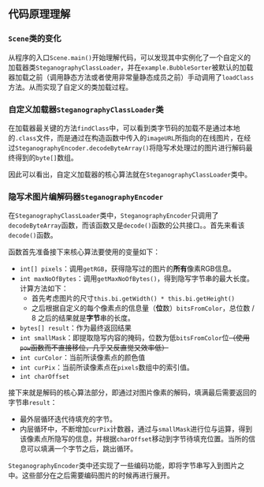 ## 代码原理理解

### `Scene`类的变化

从程序的入口`Scene.main()`开始理解代码，可以发现其中实例化了一个自定义的加载器类`SteganographyClassLoader`，并在`example.BubbleSorter`被默认的加载器加载之前（调用静态方法或者使用非常量静态成员之前）手动调用了`loadClass`方法。从而实现了自定义的类加载过程。

### 自定义加载器`SteganographyClassLoader`类

在加载器最关键的方法`findClass`中，可以看到类字节码的加载不是通过本地的`.class`文件，而是通过在构造函数中传入的`imageURL`所指向的在线图片，在经过`SteganographyEncoder.decodeByteArray()`将隐写术处理过的图片进行解码最终得到的`byte[]`数组。

因此可以看出，自定义加载器的核心算法就在`SteganographyClassLoader`类中。

### 隐写术图片编解码器`SteganographyEncoder`

在`SteganographyClassLoader`类中，`SteganographyEncoder`只调用了`decodeByteArray`函数，而该函数又是`decode()`函数的公共接口。。首先来看该`decode()`函数。

函数首先准备接下来核心算法要使用的变量如下：

- `int[] pixels`：调用`getRGB`，获得隐写过的图片的**所有**像素RGB信息。
- `int maxNoOfBytes`：调用`getMaxNoOfBytes()`，得到隐写字节串的最大长度。计算方法如下：
  - 首先考虑图片的尺寸`this.bi.getWidth() * this.bi.getHeight()`
  - 之后根据自定义的每个像素点的信息量（**位**数）`bitsFromColor`，总位数 / 8 之后的结果就是**字节**串的长度。
- `bytes[] result`：作为最终返回结果
- `int smallMask`：即提取隐写内容的掩码，位数为低`bitsFromColor`位~~（使用`pow`函数而不直接移位，几乎又反直觉又效率低）~~
- `int curColor`：当前所读像素点的颜色值
- `int curPix`：当前所读像素点在`pixels`数组中的索引值。
- `int charOffset`

接下来就是解码的核心算法部分，即通过对图片像素的解码，填满最后需要返回的字节串`result`：

- 最外层循环迭代待填充的字节。
- 内层循环中，不断增加`curPix`计数器，通过与`smallMask`进行位与运算，得到该像素点所隐写的信息，并根据`charOffset`移动到字节待填充位置。当所的信息可以填满一个字节之后，跳出循环。

`SteganographyEncoder`类中还实现了一些编码功能，即将字节串写入到图片之中。这些部分在之后需要编码图片的时候再进行展开。